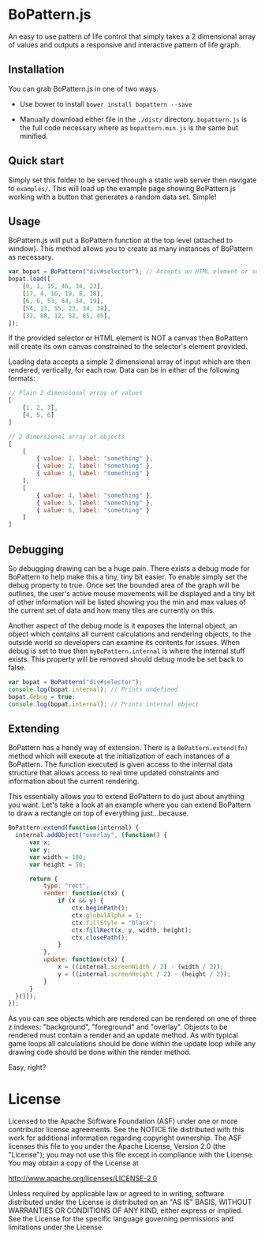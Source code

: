 # BoPattern.js
An easy to use pattern of life control that simply takes a 2 dimensional array of values and outputs a responsive and interactive pattern of life graph.

## Installation
You can grab BoPattern.js in one of two ways.

- Use bower to install ```bower install bopattern --save```

- Manually download either file in the ```./dist/``` directory. ```bopattern.js``` is the full code necessary where as ```bopattern.min.js``` is the same but minified.

## Quick start
Simply set this folder to be served through a static web server then navigate to ```examples/```. This will load up the example page showing BoPattern.js working with a button that generates a random data set. Simple!

## Usage
BoPattern.js will put a BoPattern function at the top level (attached to window). This method allows you to create as many instances of BoPattern as necessary.

```javascript
var bopat = BoPattern("div#selector"); // Accepts an HTML element or selector
bopat.load([
    [0, 1, 15, 46, 34, 23],
    [17, 4, 16, 10, 8, 18],
    [6, 6, 53, 64, 34, 19],
    [54, 13, 55, 23, 34, 38],
    [32, 88, 12, 52, 65, 45],
]);
```

If the provided selector or HTML element is NOT a canvas then BoPattern will create its own canvas constrained to the selector's element provided.

Loading data accepts a simple 2 dimensional array of input which are then rendered, vertically, for each row. Data can be in either of the following formats:

```javascript
// Plain 2 dimensional array of values
[
    [1, 2, 3],
    [4, 5, 6]
]

// 2 dimensional array of objects
[
    [
        { value: 1, label: "something" },
        { value: 2, label: "something" },
        { value: 3, label: "something" }
    ],
    [
        { value: 4, label: "something" },
        { value: 5, label: "something" },
        { value: 6, label: "something" }
    ]
]
```

## Debugging
So debugging drawing can be a huge pain. There exists a debug mode for BoPattern to help make this a tiny, tiny bit easier. To enable simply set the debug property to true. Once set the bounded area of the graph will be outlines, the user's active mouse movements will be displayed and a tiny bit of other information will be listed showing you the min and max values of the current set of data and how many tiles are currently on this.

Another aspect of the debug mode is it exposes the internal object, an object which contains all current calculations and rendering objects, to the outside world so developers can examine its contents for issues. When debug is set to true then ```myBoPattern.internal``` is where the internal stuff exists. This property will be removed should debug mode be set back to false.

```javascript
var bopat = BoPattern("div#selector");
console.log(bopat.internal); // Prints undefined
bopat.debug = true;
console.log(bopat.internal); // Prints internal object
```

## Extending
BoPattern has a handy way of extension. There is a ```BoPattern.extend(fn)``` method which will execute at the initialization of each instances of a BoPattern. The function executed is given access to the internal data structure that allows access to real time updated constraints and information about the current rendering.

This essentially allows you to extend BoPattern to do just about anything you want. Let's take a look at an example where you can extend BoPattern to draw a rectangle on top of everything just...because.

```javascript
BoPattern.extend(function(internal) {
  internal.addObject("overlay", (function() {
      var x;
      var y;
      var width = 100;
      var height = 50;

      return {
          type: "rect",
          render: function(ctx) {
              if (x && y) {
                  ctx.beginPath();
                  ctx.globalAlpha = 1;
                  ctx.fillStyle = "black";
                  ctx.fillRect(x, y, width, height);
                  ctx.closePath();
              }
          },
          update: function(ctx) {
              x = ((internal.screenWidth / 2) - (width / 2));
              y = ((internal.screenHeight / 2) - (height / 2));
          }
      }
  }()));
});
```

As you can see objects which are rendered can be rendered on one of three z indexes: "background", "foreground" and "overlay". Objects to be rendered must contain a render and an update method. As with typical game loops all calculations should be done within the update loop while any drawing code should be done within the render method.

Easy, right?

# License
Licensed to the Apache Software Foundation (ASF) under one or more contributor license agreements. See the NOTICE file distributed with this work for additional information regarding copyright ownership. The ASF licenses this file to you under the Apache License, Version 2.0 (the "License"); you may not use this file except in compliance with the License. You may obtain a copy of the License at

http://www.apache.org/licenses/LICENSE-2.0

Unless required by applicable law or agreed to in writing, software distributed under the License is distributed on an "AS IS" BASIS, WITHOUT WARRANTIES OR CONDITIONS OF ANY KIND, either express or implied. See the License for the specific language governing permissions and limitations under the License.
